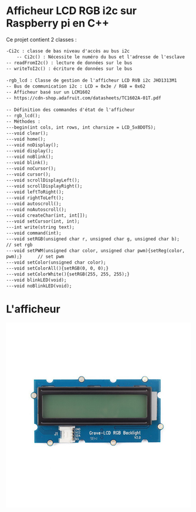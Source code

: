 # Afficheur LCD RGB i2c sur Raspberry pi en C++

Ce projet contient 2 classes :

    -Ci2c : classe de bas niveau d'accès au bus i2c
        -- Ci2c() : Nécessite le numéro du bus et l'adresse de l'esclave
	-- readFromI2c() : lecture de données sur le bus
	-- writeToI2c() : écriture de données sur le bus

    -rgb_lcd : Classe de gestion de l'afficheur LCD RVB i2c JHD1313M1
	-- Bus de communication i2c : LCD = 0x3e / RGB = 0x62
	-- Afficheur basé sur un LCM1602
	-- https://cdn-shop.adafruit.com/datasheets/TC1602A-01T.pdf

	-- Définition des commandes d'état de l'afficheur
	-- rgb_lcd();
	-- Méthodes :
	---begin(int cols, int rows, int charsize = LCD_5x8DOTS);
	---void clear();
	---void home();
	---void noDisplay();
	---void display();
	---void noBlink();
	---void blink();
	---void noCursor();
	---void cursor();
	---void scrollDisplayLeft();
	---void scrollDisplayRight();
	---void leftToRight();
	---void rightToLeft();
	---void autoscroll();
	---void noAutoscroll();
	---void createChar(int, int[]);
	---void setCursor(int, int); 
	---int write(string text);
	---void command(int);
	---void setRGB(unsigned char r, unsigned char g, unsigned char b);               // set rgb
	---void setPWM(unsigned char color, unsigned char pwm){setReg(color, pwm);}      // set pwm
	---void setColor(unsigned char color);
	---void setColorAll(){setRGB(0, 0, 0);}
	---void setColorWhite(){setRGB(255, 255, 255);}
	---void blinkLED(void);
	---void noBlinkLED(void);


# L'afficheur

![Afficheur](lcd-2x16-i2c.jpg)


